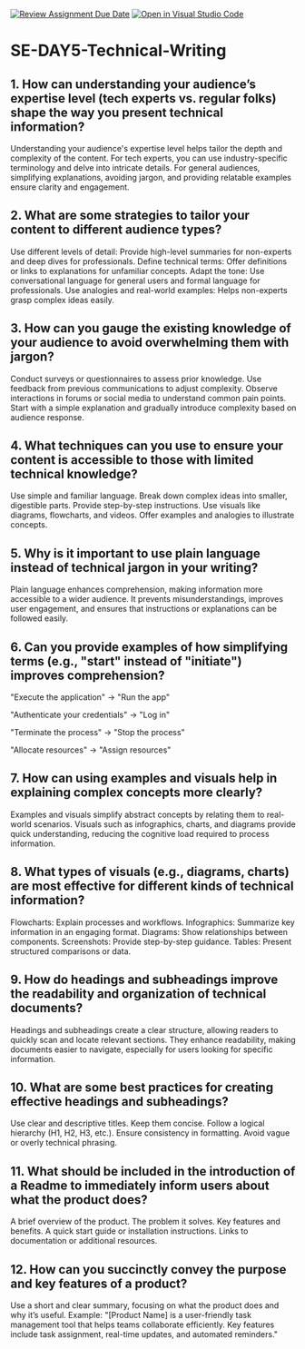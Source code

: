 [![Review Assignment Due Date](https://classroom.github.com/assets/deadline-readme-button-22041afd0340ce965d47ae6ef1cefeee28c7c493a6346c4f15d667ab976d596c.svg)](https://classroom.github.com/a/zsAR-pyY)
[![Open in Visual Studio Code](https://classroom.github.com/assets/open-in-vscode-2e0aaae1b6195c2367325f4f02e2d04e9abb55f0b24a779b69b11b9e10269abc.svg)](https://classroom.github.com/online_ide?assignment_repo_id=18501468&assignment_repo_type=AssignmentRepo)
# SE-DAY5-Technical-Writing
## 1. How can understanding your audience’s expertise level (tech experts vs. regular folks) shape the way you present technical information?
Understanding your audience's expertise level helps tailor the depth and complexity of the content. For tech experts, you can use industry-specific terminology and delve into intricate details. For general audiences, simplifying explanations, avoiding jargon, and providing relatable examples ensure clarity and engagement.
## 2. What are some strategies to tailor your content to different audience types?
Use different levels of detail: Provide high-level summaries for non-experts and deep dives for professionals.
Define technical terms: Offer definitions or links to explanations for unfamiliar concepts.
Adapt the tone: Use conversational language for general users and formal language for professionals.
Use analogies and real-world examples: Helps non-experts grasp complex ideas easily.
## 3. How can you gauge the existing knowledge of your audience to avoid overwhelming them with jargon?
Conduct surveys or questionnaires to assess prior knowledge.
Use feedback from previous communications to adjust complexity.
Observe interactions in forums or social media to understand common pain points.
Start with a simple explanation and gradually introduce complexity based on audience response.
## 4. What techniques can you use to ensure your content is accessible to those with limited technical knowledge?
Use simple and familiar language.
Break down complex ideas into smaller, digestible parts.
Provide step-by-step instructions.
Use visuals like diagrams, flowcharts, and videos.
Offer examples and analogies to illustrate concepts.
## 5. Why is it important to use plain language instead of technical jargon in your writing?
Plain language enhances comprehension, making information more accessible to a wider audience. It prevents misunderstandings, improves user engagement, and ensures that instructions or explanations can be followed easily.
## 6. Can you provide examples of how simplifying terms (e.g., "start" instead of "initiate") improves comprehension?
"Execute the application" → "Run the app"

"Authenticate your credentials" → "Log in"

"Terminate the process" → "Stop the process"

"Allocate resources" → "Assign resources"
## 7. How can using examples and visuals help in explaining complex concepts more clearly?
Examples and visuals simplify abstract concepts by relating them to real-world scenarios. Visuals such as infographics, charts, and diagrams provide quick understanding, reducing the cognitive load required to process information.
## 8. What types of visuals (e.g., diagrams, charts) are most effective for different kinds of technical information?
Flowcharts: Explain processes and workflows.
Infographics: Summarize key information in an engaging format.
Diagrams: Show relationships between components.
Screenshots: Provide step-by-step guidance.
Tables: Present structured comparisons or data.
## 9. How do headings and subheadings improve the readability and organization of technical documents?
Headings and subheadings create a clear structure, allowing readers to quickly scan and locate relevant sections. They enhance readability, making documents easier to navigate, especially for users looking for specific information.
## 10. What are some best practices for creating effective headings and subheadings?
Use clear and descriptive titles.
Keep them concise.
Follow a logical hierarchy (H1, H2, H3, etc.).
Ensure consistency in formatting.
Avoid vague or overly technical phrasing.
## 11. What should be included in the introduction of a Readme to immediately inform users about what the product does?
A brief overview of the product.
The problem it solves.
Key features and benefits.
A quick start guide or installation instructions.
Links to documentation or additional resources.
## 12. How can you succinctly convey the purpose and key features of a product?
Use a short and clear summary, focusing on what the product does and why it’s useful. Example:
"[Product Name] is a user-friendly task management tool that helps teams collaborate efficiently. Key features include task assignment, real-time updates, and automated reminders."
